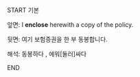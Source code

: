 START
기본

앞면:
I **enclose** herewith a copy of the policy.


뒷면:
여기 보험증권을 한 부 동봉합니다.


해석:
동봉하다 , 에워[둘러]싸다

<!--ID: 1734252693538-->
END